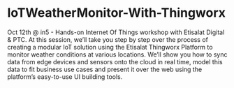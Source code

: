 # IoTWeatherMonitor-With-Thingworx
Oct 12th @ in5 - Hands-on Internet Of Things workshop with Etisalat Digital &amp; PTC. At this session, we’ll take you step by step over the process of creating a modular IoT solution using the Etisalat Thingworx Platform to monitor weather conditions at various locations. We’ll show you how to sync data from edge devices and sensors onto the cloud in real time, model this data to fit business use cases and present it over the web using the platform’s easy-to-use UI building tools.
